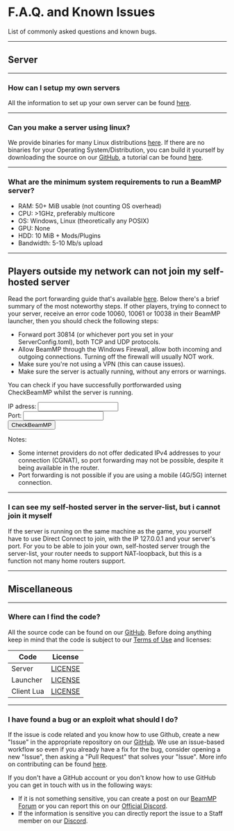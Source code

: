 # F.A.Q. and Known Issues
List of commonly asked questions and known bugs.

---
## **Server**

---
### **How can I setup my own servers**

All the information to set up your own server can be found [here](https://docs.beammp.com/server/create-a-server/).

---
### **Can you make a server using linux?**

We provide binaries for many Linux distributions [here](https://github.com/BeamMP/BeamMP-Server/releases/latest). 
If there are no binaries for your Operating System/Distribution, you can build it yourself by downloading the source on our [GitHub](https://github.com/BeamMP/BeamMP-Server), a tutorial can be found [here](https://github.com/BeamMP/BeamMP-Server#build-instructions).

---
### **What are the minimum system requirements to run a BeamMP server?**

- RAM: 50+ MiB usable (not counting OS overhead)
- CPU: >1GHz, preferably multicore
- OS: Windows, Linux (theoretically any POSIX)
- GPU: None
- HDD: 10 MiB + Mods/Plugins
- Bandwidth: 5-10 Mb/s upload

---
## **Players outside my network can not join my self-hosted server**

Read the port forwarding guide that's available [here](https://docs.beammp.com/server/port-forwarding/). Below there's a brief summary of the most noteworthy steps.
If other players, trying to connect to your server, receive an error code 10060, 10061 or 10038 in their BeamMP launcher, then you should check the following steps:

- Forward port 30814 (or whichever port you set in your ServerConfig.toml), both TCP and UDP protocols.
- Allow BeamMP through the Windows Firewall, allow both incoming and outgoing connections. Turning off the firewall will usually NOT work.
- Make sure you're not using a VPN (this can cause issues).
- Make sure the server is actually running, without any errors or warnings.

You can check if you have successfully portforwarded using CheckBeamMP whilst the server is running.

<form action="https://check.beammp.com/api/v2/beammp" method="get" target="_blank">
  <label for="ip">IP adress:</label>
  <input type="text" id="ip" name="ip"><br>
  <label for="port">Port:</label>
  <input type="text" id="port" name="port"><br>
  <input type="submit" value="CheckBeamMP">
</form>

Notes:

- Some internet providers do not offer dedicated IPv4 addresses to your connection (CGNAT), so port forwarding may not be possible, despite it being available in the router.
- Port forwarding is not possible if you are using a mobile (4G/5G) internet connection.

---
### **I can see my self-hosted server in the server-list, but i cannot join it myself**

If the server is running on the same machine as the game, you yourself have to use Direct Connect to join, with the IP 127.0.0.1 and your server's port.
For you to be able to join your own, self-hosted server trough the server-list, your router needs to support NAT-loopback, but this is a function not many home routers support.

---
## **Miscellaneous**

---
### **Where can I find the code?**

All the source code can be found on our [GitHub](https://github.com/BeamMP).
Before doing anything keep in mind that the code is subject to our [Terms of Use](https://forum.beammp.com/t/terms-of-use-v1-0/43) and licenses:

|   Code     | License                                                                    |
|------------|:--------------------------------------------------------------------------:|
| Server     | [LICENSE](https://github.com/BeamMP/BeamMP-Server/blob/master/LICENSE)     |
| Launcher   | [LICENSE](https://github.com/BeamMP/BeamMP-Launcher/blob/master/README.md) |
| Client Lua | [LICENSE](https://github.com/BeamMP/BeamMP/blob/development/LICENSE.md)    |

---
### **I have found a bug or an exploit what should I do?**

If the issue is code related and you know how to use Github, create a new "Issue" in the appropriate repository on our [GitHub](https://github.com/BeamMP). We use an issue-based workflow so even if you already have a fix for the bug, consider opening a new "Issue", then asking a "Pull Request" that solves your "Issue". More info on contributing can be found [here](https://github.com/BeamMP/BeamMP/blob/development/CONTRIBUTING.md).

If you don't have a GitHub account or you don't know how to use GitHub you can get in touch with us in the following ways:

- If it is not something sensitive, you can create a post on our [BeamMP Forum](https://forum.beammp.com) or you can report this on our [Official Discord](https://discord.gg/beammp).
- If the information is sensitive you can directly report the issue to a Staff member on our [Discord](https://discord.gg/beammp).

